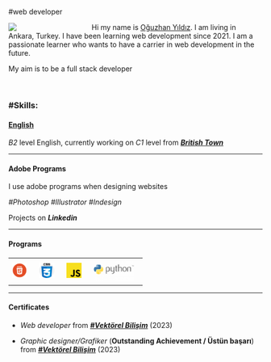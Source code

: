 #web developer

<img src="https://avatars.githubusercontent.com/u/58153760?v=4" style="float:left;margin-right:15px" width="150"/>
<p>Hi my name is <a href="htttps://www.yildizoguz.com.tr">Oğuzhan Yıldız</a>. I am living in Ankara, Turkey. I have been learning web development since 2021.
I am a passionate learner who wants to have a carrier in web development in the future.<p>
<p>My aim is to be a full stack developer</p>
<br>
<h3>#Skills:</h3> 
<h4><u>English</u></h4>
<p><em>B2</em> level English, currently working on <i>C1</i> level from <b><i><a href="https://britishtown.com.tr/">British Town</a></i></b></p>
<hr>
<h4>Adobe Programs</h4>
<p>I use adobe programs when designing websites</p>
<p><i>#Photoshop #Illustrator #Indesign</i></p>
<p>Projects on <a><b><i>Linkedin</i></b></a></p>
<hr>
<h4>Programs</h4>
<table>
    <tr>
        <td><img src="./icons/Html_logo.png" width="30" style="margin-right:10px" title="HTML"/></td>
        <td><img src="./icons/css.png" width="30" style="margin-right:10px" title="CSS"/></td>
        <td><img src="./icons/javascript-js.svg" width="30" style="margin-right:10px" title="Javascript"/></td>
        <td><img src="./icons/Python-Logo-700x394.png" width="80" style="margin-right:10px" title="Python"></td>
    </tr>
</table>
<hr>
<h4>Certificates</h4>
<ul>
    <li><p><i>Web developer</i> from <b><i><a href="https://www.vektorelbilisim.com/">#Vektörel Bilişim</a></b></i> (2023)</p></li>
    <li><p><i>Graphic designer/Grafiker</i> (<strong>Outstanding Achievement / Üstün başarı</strong>) from <b><i><a href="https://www.vektorelbilisim.com/">#Vektörel Bilişim</a></b></i> (2023)</p></li>
</ul>
